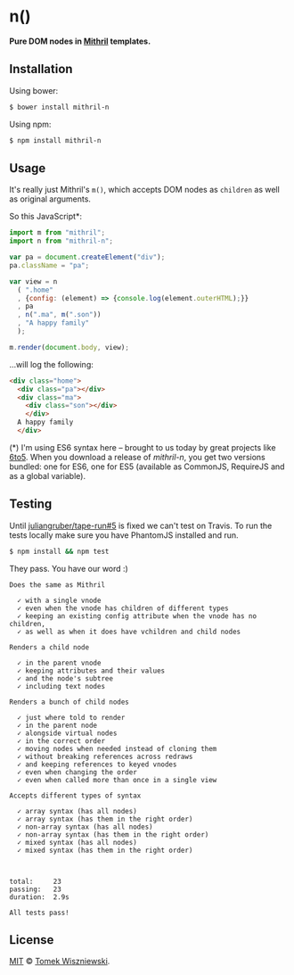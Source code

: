 n()
===

**Pure DOM nodes in [Mithril][] templates.**

[Mithril]: http://lhorie.github.io/mithril/




Installation
------------

Using bower:

```sh
$ bower install mithril-n
```

Using npm:

```sh
$ npm install mithril-n
```




Usage
-----

It's really just Mithril's `m()`, which accepts DOM nodes as `children` as well as original arguments.

So this JavaScript*:

```js
import m from "mithril";
import n from "mithril-n";

var pa = document.createElement("div");
pa.className = "pa";

var view = n
  ( ".home"
  , {config: (element) => {console.log(element.outerHTML);}}
  , pa
  , n(".ma", m(".son"))
  , "A happy family"
  );

m.render(document.body, view);
```

…will log the following:

```html
<div class="home">
  <div class="pa"></div>
  <div class="ma">
    <div class="son"></div>
    </div>
  A happy family
  </div>
```

(*) I'm using ES6 syntax here – brought to us today by great projects like [6to5]. When you download a release of _mithril-n_, you get two versions bundled: one for ES6, one for ES5 (available as CommonJS, RequireJS and as a global variable).

[6to5]: http://6to5.org




Testing
-------

Until [juliangruber/tape-run#5][tape-run-issue] is fixed we can't test on Travis. To run the tests locally make sure you have PhantomJS installed and run.

```sh
$ npm install && npm test
```

They pass. You have our word :)

```
Does the same as Mithril

  ✓ with a single vnode
  ✓ even when the vnode has children of different types
  ✓ keeping an existing config attribute when the vnode has no children,
  ✓ as well as when it does have vchildren and child nodes

Renders a child node

  ✓ in the parent vnode
  ✓ keeping attributes and their values
  ✓ and the node's subtree
  ✓ including text nodes

Renders a bunch of child nodes

  ✓ just where told to render
  ✓ in the parent node
  ✓ alongside virtual nodes
  ✓ in the correct order
  ✓ moving nodes when needed instead of cloning them
  ✓ without breaking references across redraws
  ✓ and keeping references to keyed vnodes
  ✓ even when changing the order
  ✓ even when called more than once in a single view

Accepts different types of syntax

  ✓ array syntax (has all nodes)
  ✓ array syntax (has them in the right order)
  ✓ non-array syntax (has all nodes)
  ✓ non-array syntax (has them in the right order)
  ✓ mixed syntax (has all nodes)
  ✓ mixed syntax (has them in the right order)



total:     23
passing:   23
duration:  2.9s

All tests pass!
```

[tape-run-issue]: https://github.com/juliangruber/tape-run/issues/5 "tape-run does not work on travis ci #5"




License
-------

[MIT][] © [Tomek Wiszniewski][].

[MIT]: ./License.md
[Tomek Wiszniewski]: https://github.com/tomekwi
